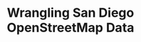 ---
layout: default
img: sandiego.tiff
category: Portfolio
title: Wrangling San Diego OpenStreetMap Data
description: |
  <p class="lead">Data analysis is great, but it usually takes some work to get real data into a format that actually be analyzed. This project involved applying data munging (or wrangling/cleaning) techniques on <a target="_blank" href="http://osm.org/go/TPTKToK">OpenStreetMap</a> data for an area of our choice. These techniques included assessing the quality of the data for validity, accuracy, completeness, consistency and uniformity, and then correcting the issues identified in the data. Finally, all of the cleaned data was imported into MongoDB and then queried to gain insights about the area. If you've always wondered what the most popular fast food restaurant in San Diego is, read on!<br><br>You can <a target="_blank" href="http://broadwater.io/sd-datawrangling-project">read my analysis here</a>, or check out the <a target="_blank" href="https://github.com/davidbroadwater/sd-datawrangling-project">code used</a> to produce it if that's more your thing. This project was completed as part of the <a target="_blank" href="https://www.udacity.com/course/nd002">Udacity Data Analyst Nanodegree</a>.<br><br> Skills used: Python, MongoDB, XML, ElementTree, JSON</p>

---
